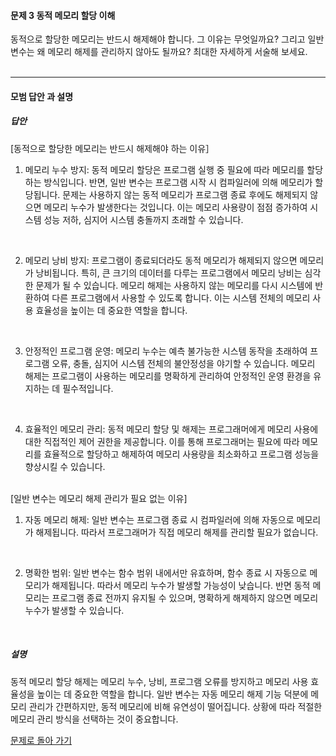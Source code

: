 #### 문제 3 동적 메모리 할당 이해
동적으로 할당한 메모리는 반드시 해제해야 합니다. 그 이유는 무엇일까요? 
그리고 일반 변수는 왜 메모리 해제를 관리하지 않아도 될까요?
최대한 자세하게 서술해 보세요.
<br/><br/>

---

#### 모범 답안 과 설명
##### 답안
[동적으로 할당한 메모리는 반드시 해제해야 하는 이유］
</br>

1. 메모리 누수 방지:
동적 메모리 할당은 프로그램 실행 중 필요에 따라 메모리를 할당하는 방식입니다. 반면, 일반 변수는 프로그램 시작 시 컴파일러에 의해 메모리가 할당됩니다.
문제는 사용하지 않는 동적 메모리가 프로그램 종료 후에도 해제되지 않으면 메모리 누수가 발생한다는 것입니다. 이는 메모리 사용량이 점점 증가하여 시스템 성능 저하, 심지어 시스템 충돌까지 초래할 수 있습니다.
</br>

2. 메모리 낭비 방지:
프로그램이 종료되더라도 동적 메모리가 해제되지 않으면 메모리가 낭비됩니다. 특히, 큰 크기의 데이터를 다루는 프로그램에서 메모리 낭비는 심각한 문제가 될 수 있습니다.
메모리 해제는 사용하지 않는 메모리를 다시 시스템에 반환하여 다른 프로그램에서 사용할 수 있도록 합니다. 이는 시스템 전체의 메모리 사용 효율성을 높이는 데 중요한 역할을 합니다.
</br>

3. 안정적인 프로그램 운영:
메모리 누수는 예측 불가능한 시스템 동작을 초래하여 프로그램 오류, 충돌, 심지어 시스템 전체의 불안정성을 야기할 수 있습니다.
메모리 해제는 프로그램이 사용하는 메모리를 명확하게 관리하여 안정적인 운영 환경을 유지하는 데 필수적입니다.
</br>

4. 효율적인 메모리 관리:
동적 메모리 할당 및 해제는 프로그래머에게 메모리 사용에 대한 직접적인 제어 권한을 제공합니다.
이를 통해 프로그래머는 필요에 따라 메모리를 효율적으로 할당하고 해제하여 메모리 사용량을 최소화하고 프로그램 성능을 향상시킬 수 있습니다.
</br></br>

[일반 변수는 메모리 해제 관리가 필요 없는 이유]

1. 자동 메모리 해제:
일반 변수는 프로그램 종료 시 컴파일러에 의해 자동으로 메모리가 해제됩니다.
따라서 프로그래머가 직접 메모리 해제를 관리할 필요가 없습니다.
</br>

2. 명확한 범위:
일반 변수는 함수 범위 내에서만 유효하며, 함수 종료 시 자동으로 메모리가 해제됩니다. 따라서 메모리 누수가 발생할 가능성이 낮습니다.
반면 동적 메모리는 프로그램 종료 전까지 유지될 수 있으며, 명확하게 해제하지 않으면 메모리 누수가 발생할 수 있습니다.
</br>


##### 설명
동적 메모리 할당 해제는 메모리 누수, 낭비, 프로그램 오류를 방지하고 메모리 사용 효율성을 높이는 데 중요한 역할을 합니다.
일반 변수는 자동 메모리 해제 기능 덕분에 메모리 관리가 간편하지만, 동적 메모리에 비해 유연성이 떨어집니다.
상황에 따라 적절한 메모리 관리 방식을 선택하는 것이 중요합니다.

[문제로 돌아 가기](README.md "문제로 돌아 가기")
